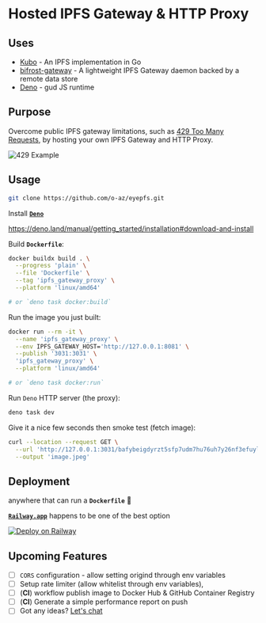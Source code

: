 # Hosted IPFS Gateway & HTTP Proxy

## Uses

- [Kubo](https://github.com/ipfs/kubo) - An IPFS implementation in Go
- [bifrost-gateway](https://github.com/ipfs/bifrost-gateway) - A lightweight IPFS Gateway daemon backed by a remote data store
- [Deno](https://deno.land/) - gud JS runtime

## Purpose

Overcome public IPFS gateway limitations, such as [429 Too Many Requests](https://developer.mozilla.org/en-US/docs/Web/HTTP/Status/429), by hosting your own IPFS Gateway and HTTP Proxy.

![429 Example](https://github-production-user-asset-6210df.s3.amazonaws.com/23618431/261382276-f08af99b-fad0-4076-afbf-91d41b428147.png)

## Usage

```sh
git clone https://github.com/o-az/eyepfs.git
```

Install [**`Deno`**](https://deno.land/manual@v1.36.1/getting_started/installation#download-and-install)

<https://deno.land/manual/getting_started/installation#download-and-install>

Build **`Dockerfile`**:

```sh
docker buildx build . \
  --progress 'plain' \
  --file 'Dockerfile' \
  --tag 'ipfs_gateway_proxy' \
  --platform 'linux/amd64'

# or `deno task docker:build`
```

Run the image you just built:

```sh
docker run --rm -it \
  --name 'ipfs_gateway_proxy' \
  --env IPFS_GATEWAY_HOST='http://127.0.0.1:8081' \
  --publish '3031:3031' \
  'ipfs_gateway_proxy' \
  --platform 'linux/amd64'

# or `deno task docker:run`
```

Run `Deno` HTTP server (the proxy):

```sh
deno task dev
```

Give it a nice few seconds then smoke test (fetch image):

```sh
curl --location --request GET \
  --url 'http://127.0.0.1:3031/bafybeigdyrzt5sfp7udm7hu76uh7y26nf3efuylqabf3oclgtqy55fbzdi' \
  --output 'image.jpeg'
```

## Deployment

anywhere that can run a **`Dockerfile`** 🐳

[**`Railway.app`**](https://railway.app/) happens to be one of the best option

[![Deploy on Railway](https://railway.app/button.svg)](https://railway.app/template/PhPjgz?referralCode=eD4laT)

## Upcoming Features

- [ ] `CORS` configuration - allow setting origind through env variables
- [ ] Setup rate limiter (allow whitelist through env variables),
- [ ] (**CI**) workflow publish image to Docker Hub & GitHub Container Registry
- [ ] (**CI**) Generate a simple performance report on push
- [ ] Got any ideas? [Let's chat](https://github.com/o-az/eyepfs/issues/new)
